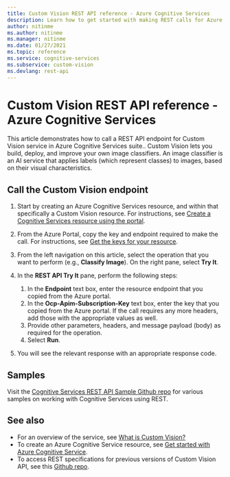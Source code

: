 ```yaml
---
title: Custom Vision REST API reference - Azure Cognitive Services
description: Learn how to get started with making REST calls for Azure Cognitive Services Custom Vision API
author: nitinme
ms.author: nitinme
ms.manager: nitinme
ms.date: 01/27/2021
ms.topic: reference
ms.service: cognitive-services
ms.subservice: custom-vision
ms.devlang: rest-api
---
```


# Custom Vision REST API reference - Azure Cognitive Services

This article demonstrates how to call a REST API endpoint for Custom Vision service in Azure Cognitive Services suite.. Custom Vision lets you build, deploy, and improve your own image classifiers. An image classifier is an AI service that applies labels (which represent classes) to images, based on their visual characteristics.

## Call the Custom Vision endpoint

1. Start by creating an Azure Cognitive Services resource, and within that specifically a Custom Vision resource. For instructions, see [Create a Cognitive Services resource using the portal](https://docs.microsoft.com/en-us/azure/cognitive-services/cognitive-services-apis-create-account).
1. From the Azure Portal, copy the key and endpoint required to make the call. For instructions, see [Get the keys for your resource](https://docs.microsoft.com/en-us/azure/cognitive-services/cognitive-services-apis-create-account#get-the-keys-for-your-resource).
1. From the left navigation on this article, select the operation that you want to perform (e.g., **Classify Image**). On the right pane, select **Try It**.
1. In the **REST API Try It** pane, perform the following steps:

    1. In the **Endpoint** text box, enter the resource endpoint that you copied from the Azure portal.
    1. In the **Ocp-Apim-Subscription-Key** text box, enter the key that you copied from the Azure portal. If the call requires any more headers, add those with the appropriate values as well.
    1. Provide other parameters, headers, and message payload (body) as required for the operation.
    1. Select **Run**.
1. You will see the relevant response with an appropriate response code.

## Samples
Visit the [Cognitive Services REST API Sample Github repo](https://github.com/Azure-Samples/cognitive-services-REST-api-samples) for various samples on working with Cognitive Services using REST.


## See also

- For an overview of the service, see [What is Custom Vision?](https://docs.microsoft.com/azure/cognitive-services/custom-vision-service/overview)
- To create an Azure Cognitive Service resource, see [Get started with Azure Cognitive Service](https://docs.microsoft.com/azure/cognitive-services/cognitive-services-apis-create-account).
- To access REST specifications for previous versions of Custom Vision API, see this [Github repo](https://github.com/Azure/azure-rest-api-specs/tree/master/specification/cognitiveservices/data-plane/CustomVision).